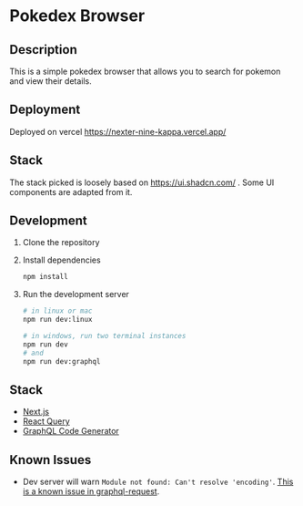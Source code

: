 # Pokedex Browser

## Description

This is a simple pokedex browser that allows you to search for pokemon and view their details.

## Deployment

Deployed on vercel https://nexter-nine-kappa.vercel.app/

## Stack

The stack picked is loosely based on https://ui.shadcn.com/ . Some UI components are adapted from it.

## Development

1. Clone the repository
2. Install dependencies

   ```bash
   npm install
   ```

3. Run the development server

   ```bash
   # in linux or mac
   npm run dev:linux

   # in windows, run two terminal instances
   npm run dev
   # and
   npm run dev:graphql
   ```

## Stack

- [Next.js](https://nextjs.org/)
- [React Query](https://react-query.tanstack.com/)
- [GraphQL Code Generator](https://the-guild.dev/graphql/codegen/docs/getting-started)

## Known Issues

- Dev server will warn `Module not found: Can't resolve 'encoding'`. [This is a known issue in graphql-request](https://github.com/jasonkuhrt/graphql-request/issues/448).
